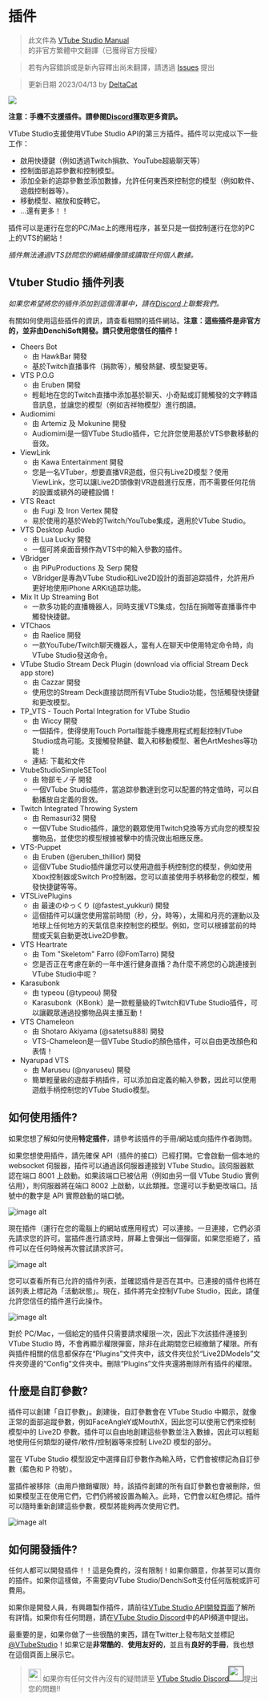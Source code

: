# 插件
> 此文件為 [VTube Studio Manual](https://github.com/DenchiSoft/VTubeStudio/wiki) 的非官方繁體中文翻譯（已獲得官方授權）

> 若有內容錯誤或是新內容釋出尚未翻譯，請透過 [Issues](https://github.com/DeltaCatIsGuilty/awsome-vtuber-tool/issues) 提出

> 更新日期 2023/04/13 by [DeltaCat](https://github.com/DeltaCatIsGuilty)

![](https://raw.githubusercontent.com/wiki/DenchiSoft/VTubeStudio/img/vtube_studio_plugins_logo.png)

**注意：手機不支援插件。請參閱[Discord](https://discord.gg/VTubeStudio)獲取更多資訊。**

VTube Studio支援使用VTube Studio API的第三方插件。插件可以完成以下一些工作：

* 啟用快捷鍵（例如透過Twitch捐款、YouTube超級聊天等）
* 控制面部追踪參數和控制模型。
* 添加全新的追踪參數並添加數據，允許任何東西來控制您的模型（例如軟件、遊戲控制器等）。
* 移動模型、縮放和旋轉它。
* ...還有更多！！

插件可以是運行在您的PC/Mac上的應用程序，甚至只是一個控制運行在您的PC上的VTS的網站！

*插件無法通過VTS訪問您的網絡攝像頭或讀取任何個人數據。*

## Vtuber Studio 插件列表

*如果您希望將您的插件添加到這個清單中，請在[Discord](https://discord.gg/VTubeStudio)上聯繫我們。*

有關如何使用這些插件的資訊，請查看相關的插件網站。**注意：這些插件是非官方的，並非由DenchiSoft開發。請只使用您信任的插件！**

* Cheers Bot
    * 由 HawkBar 開發
    * 基於Twitch直播事件（捐款等），觸發熱鍵、模型變更等。
* VTS P.O.G
    * 由 Eruben 開發
    * 輕鬆地在您的Twitch直播中添加基於聊天、小奇點或訂閱觸發的文字轉語音訊息，並讓您的模型（例如吉祥物模型）進行朗讀。
* Audiomimi
    * 由 Artemiz 及 Mokunine 開發
    * Audiomimi是一個VTube Studio插件，它允許您使用基於VTS參數移動的音效。
* ViewLink
    * 由 Kawa Entertainment 開發
    * 您是一名VTuber，想要直播VR遊戲，但只有Live2D模型？使用ViewLink，您可以讓Live2D頭像對VR遊戲進行反應，而不需要任何花俏的設置或額外的硬體設備！
* VTS React
    * 由 Fugi 及 Iron Vertex 開發
    * 易於使用的基於Web的Twitch/YouTube集成，適用於VTube Studio。
* VTS Desktop Audio
    * 由 Lua Lucky 開發
    * 一個可將桌面音頻作為VTS中的輸入參數的插件。
* VBridger
    * 由 PiPuProductions 及 Serp 開發
    * VBridger是專為VTube Studio和Live2D設計的面部追踪插件，允許用戶更好地使用iPhone ARKit追踪功能。
* Mix It Up Streaming Bot
    * 一款多功能的直播機器人，同時支援VTS集成，包括在捐贈等直播事件中觸發快捷鍵。
* VTChaos
    * 由 Raelice 開發
    * 一款YouTube/Twitch聊天機器人，當有人在聊天中使用特定命令時，向VTube Studio發送命令。
* VTube Studio Stream Deck Plugin (download via official Stream Deck app store)
    * 由 Cazzar 開發
    * 使用您的Stream Deck直接訪問所有VTube Studio功能，包括觸發快捷鍵和更改模型。
* TP_VTS - Touch Portal Integration for VTube Studio
    * 由 Wiccy 開發
    * 一個插件，使得使用Touch Portal智能手機應用程式輕鬆控制VTube Studio成為可能。支援觸發熱鍵、載入和移動模型、著色ArtMeshes等功能！
    * 連結: 下載和文件
* VtubeStudioSimpleSETool
    * 由 物部モノ子 開發
    * 一個VTube Studio插件，當追踪參數達到您可以配置的特定值時，可以自動播放自定義的音效。
* Twitch Integrated Throwing System
    * 由 Remasuri32 開發
    * 一個VTube Studio插件，讓您的觀眾使用Twitch兌換等方式向您的模型投擲物品，並使您的模型根據被擊中的情況做出相應反應。
* VTS-Puppet
    * 由 Eruben (@eruben_thillior) 開發
    * 這個VTube Studio插件讓您可以使用遊戲手柄控制您的模型，例如使用Xbox控制器或Switch Pro控制器。您可以直接使用手柄移動您的模型，觸發快捷鍵等等。
* VTSLivePlugins
    * 由 最速のゆっくり (@fastest_yukkuri) 開發
    * 這個插件可以讓您使用當前時間（秒，分，時等），太陽和月亮的運動以及地球上任何地方的天氣信息來控制您的模型。例如，您可以根據當前的時間或天氣自動更改Live2D參數。
* VTS Heartrate
    * 由 Tom "Skeletom" Farro (@FomTarro) 開發
    * 您是否正在考慮在新的一年中進行健身直播？為什麼不將您的心跳連接到VTube Studio中呢？
* Karasubonk
    * 由 typeou (@typeou) 開發
    * Karasubonk（KBonk）是一款輕量級的Twitch和VTube Studio插件，可以讓觀眾通過投擲物品與主播互動！
* VTS Chameleon
    * 由 Shotaro Akiyama (@satetsu888) 開發
    * VTS-Chameleon是一個VTube Studio的顏色插件，可以自由更改顏色和表情！
* Nyarupad VTS
    * 由 Maruseu (@nyaruseu) 開發
    * 簡單輕量級的遊戲手柄插件，可以添加自定義的輸入參數，因此可以使用遊戲手柄控制您的VTube Studio模型。

## 如何使用插件?

如果您想了解如何使用**特定插件**，請參考該插件的手冊/網站或向插件作者詢問。

如果您想使用插件，請先確保 API（插件的接口）已經打開。它會啟動一個本地的 websocket 伺服器，插件可以通過該伺服器連接到 VTube Studio。該伺服器默認在端口 8001 上啟動。如果該端口已被佔用（例如由另一個 VTube Studio 實例佔用），則伺服器將在端口 8002 上啟動，以此類推。您還可以手動更改端口。括號中的數字是 API 實際啟動的端口號。

![image alt](https://raw.githubusercontent.com/wiki/DenchiSoft/VTubeStudio/img/plugins_on.png)

現在插件（運行在您的電腦上的網站或應用程式）可以連接。一旦連接，它們必須先請求您的許可。當插件進行請求時，屏幕上會彈出一個彈窗。如果您拒絕了，插件可以在任何時候再次嘗試請求許可。

![image alt](https://raw.githubusercontent.com/wiki/DenchiSoft/VTubeStudio/img/plugin_permission.png)

您可以查看所有已允許的插件列表，並確認插件是否在其中。已連接的插件也將在該列表上標記為「活動狀態」。現在，插件將完全控制VTube Studio，因此，請僅允許您信任的插件進行此操作。

![image alt](https://raw.githubusercontent.com/wiki/DenchiSoft/VTubeStudio/img/plugin_list.png)

對於 PC/Mac，一個給定的插件只需要請求權限一次，因此下次該插件連接到 VTube Studio 時，不會再顯示權限彈窗，除非在此期間您已經撤銷了權限。所有與插件相關的信息都保存在“Plugins”文件夾中，該文件夾位於“Live2DModels”文件夾旁邊的“Config”文件夾中。刪除“Plugins”文件夾還將刪除所有插件的權限。

## 什麼是自訂參數?

插件可以創建「自訂參數」。創建後，自訂參數會在 VTube Studio 中顯示，就像正常的面部追蹤參數，例如FaceAngleY或MouthX，因此您可以使用它們來控制模型中的 Live2D 參數。插件可以自由地創建這些參數並注入數據，因此可以輕鬆地使用任何類型的硬件/軟件/控制器等來控制 Live2D 模型的部分。

當在 VTube Studio 模型設定中選擇自訂參數作為輸入時，它們會被標記為自訂參數（藍色和 P 符號）。

當插件被移除（由用戶撤銷權限）時，該插件創建的所有自訂參數也會被刪除，但如果模型正在使用它們，它們仍將被設置為輸入。此時，它們會以紅色標記。插件可以隨時重新創建這些參數，模型將能夠再次使用它們。

![image alt](https://raw.githubusercontent.com/wiki/DenchiSoft/VTubeStudio/img/custom_param_1.png)

## 如何開發插件?

任何人都可以開發插件！！這是免費的，沒有限制！如果你願意，你甚至可以賣你的插件。如果你這樣做，不需要向VTube Studio/DenchiSoft支付任何版稅或許可費用。

如果你是開發人員，有興趣製作插件，請前往[VTube Studio API開發頁面](https://github.com/DenchiSoft/VTubeStudio/)了解所有詳情。如果你有任何問題，請在[VTube Studio Discord](https://discord.gg/VTubeStudio)中的API頻道中提出。

最重要的是，如果你做了一些很酷的東西，請在Twitter上發布貼文並標記[@VTubeStudio](https://twitter.com/VTubeStudio)！如果它是**非常酷的**、**使用友好的**，並且有**良好的手冊**，我也想在這個頁面上展示它。

><img src="https://raw.githubusercontent.com/wiki/DenchiSoft/VTubeStudio/img/kspDoki.png" width="25"/> 如果你有任何文件內沒有的疑問請至 [VTube Studio Discord<img src="https://raw.githubusercontent.com/wiki/DenchiSoft/VTubeStudio/img/discord_logo_new.png" width="30"/>]()提出您的問題!!
